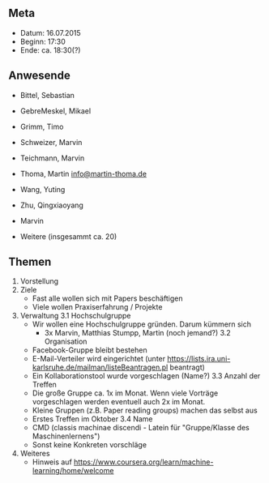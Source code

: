 ## Meta
* Datum: 16.07.2015
* Beginn: 17:30
* Ende: ca. 18:30(?)


## Anwesende

* Bittel, Sebastian
* GebreMeskel, Mikael
* Grimm, Timo
* Schweizer, Marvin
* Teichmann, Marvin
* Thoma, Martin <info@martin-thoma.de>
* Wang, Yuting
* Zhu, Qingxiaoyang

* Marvin
* Weitere (insgesammt ca. 20)


## Themen

1. Vorstellung
2. Ziele
    - Fast alle wollen sich mit Papers beschäftigen
    - Viele wollen Praxiserfahrung / Projekte
3. Verwaltung
3.1 Hochschulgruppe
    - Wir wollen eine Hochschulgruppe gründen. Darum kümmern sich
        - 3x Marvin, Matthias Stumpp, Martin (noch jemand?)
3.2 Organisation
    - Facebook-Gruppe bleibt bestehen
    - E-Mail-Verteiler wird eingerichtet (unter https://lists.ira.uni-karlsruhe.de/mailman/listeBeantragen.pl beantragt)
    - Ein Kollaborationstool wurde vorgeschlagen (Name?)
3.3 Anzahl der Treffen
    - Die große Gruppe ca. 1x im Monat. Wenn viele Vorträge vorgeschlagen
      werden eventuell auch 2x im Monat.
    - Kleine Gruppen (z.B. Paper reading groups) machen das selbst aus
    - Erstes Treffen im Oktober
3.4 Name
    - CMD (classis machinae discendi - Latein für "Gruppe/Klasse des
      Maschinenlernens")
    - Sonst keine Konkreten vorschläge
4. Weiteres
    - Hinweis auf https://www.coursera.org/learn/machine-learning/home/welcome